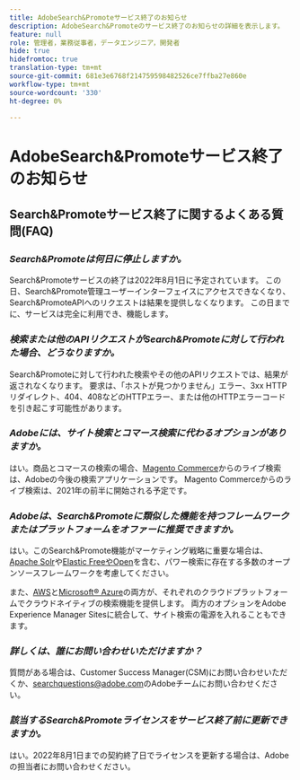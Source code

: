 ```yaml
---
title: AdobeSearch&Promoteサービス終了のお知らせ
description: AdobeSearch&Promoteのサービス終了のお知らせの詳細を表示します。
feature: null
role: 管理者，業務従事者，データエンジニア，開発者
hide: true
hidefromtoc: true
translation-type: tm+mt
source-git-commit: 681e3e6768f214759598482526ce7ffba27e860e
workflow-type: tm+mt
source-wordcount: '330'
ht-degree: 0%

---
```



# AdobeSearch&amp;Promoteサービス終了のお知らせ

## Search&amp;Promoteサービス終了に関するよくある質問(FAQ)

### **_Search&amp;Promoteは何日に停止しますか。_**

Search&amp;Promoteサービスの終了は2022年8月1日に予定されています。 この日、Search&amp;Promote管理ユーザーインターフェイスにアクセスできなくなり、Search&amp;PromoteAPIへのリクエストは結果を提供しなくなります。 この日までに、サービスは完全に利用でき、機能します。

### **_検索または他のAPIリクエストがSearch&amp;Promoteに対して行われた場合、どうなりますか。_**

Search&amp;Promoteに対して行われた検索やその他のAPIリクエストでは、結果が返されなくなります。 要求は、「ホストが見つかりません」エラー、3xx HTTPリダイレクト、404、408などのHTTPエラー、または他のHTTPエラーコードを引き起こす可能性があります。

### **_Adobeには、サイト検索とコマース検索に代わるオプションがありますか。_**

はい。商品とコマースの検索の場合、[Magento Commerce](https://blog.adobe.com/en/publish/2020/11/23/new-ai-capabilities-for-magento-commerce-improve-retail.html)からのライブ検索は、Adobeの今後の検索アプリケーションです。 Magento Commerceからのライブ検索は、2021年の前半に開始される予定です。

### **_Adobeは、Search&amp;Promoteに類似した機能を持つフレームワークまたはプラットフォームをオファーに推奨できますか。_**

はい。このSearch&amp;Promote機能がマーケティング戦略に重要な場合は、[Apache Solr](https://solr.apache.org/)や[Elastic FreeやOpen](https://www.elastic.co/about/free-and-open)を含む、パワー検索に存在する多数のオープンソースフレームワークを考慮してください。

また、[AWS](https://aws.amazon.com/cloudsearch/)と[Microsoft® Azure](https://azure.microsoft.com/en-us/services/search/)の両方が、それぞれのクラウドプラットフォームでクラウドネイティブの検索機能を提供します。 両方のオプションをAdobe Experience Manager Sitesに統合して、サイト検索の電源を入れることもできます。

### **_詳しくは、誰にお問い合わせいただけますか？_**

質問がある場合は、Customer Success Manager(CSM)にお問い合わせいただくか、[searchquestions@adobe.com](mailto:searchquestions@adobe.com)のAdobeチームにお問い合わせください。

### **_該当するSearch&amp;Promoteライセンスをサービス終了前に更新できますか。_**

はい。2022年8月1日までの契約終了日でライセンスを更新する場合は、Adobeの担当者にお問い合わせください。